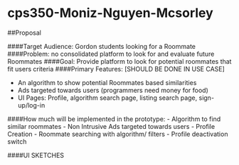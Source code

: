 # cps350-Moniz-Nguyen-Mcsorley

##Proposal

####Target Audience: Gordon students looking for a Roommate
####Problem: no consolidated platform to look for and evaluate future Roommates
####Goal: Provide platform to look for potential roommates that fit users criteria
####Primary Features: [SHOULD BE DONE IN USE CASE]
- An algorithm to show potential Roommates based similarities
- Ads targeted towards users (programmers need money for food)
- UI Pages: Profile, algorithm search page, listing search page, sign-up/log-in


####How much will be implemented in the prototype:
	- Algorithm to find similar roommates
	- Non Intrusive Ads targeted towards users
	- Profile Creation
	- Roommate searching with algorithm/ filters
	- Profile deactivation switch

####UI SKETCHES


